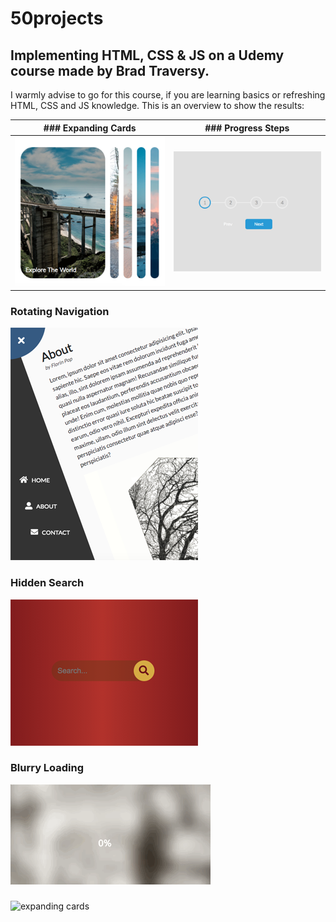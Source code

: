 # 50projects

## Implementing HTML, CSS &amp; JS on a Udemy course made by Brad Traversy.

I warmly advise to go for this course, if you are learning basics or refreshing HTML, CSS and JS knowledge.
This is an overview to show the results:

| ### Expanding Cards | ### Progress Steps|
| --- | --- |
| [![expanding cards](images/01.png)](https://krisbaranski.github.io/50projects/course/01.expanding_cards/index.html) | ![progress steps](images/02.png)|





### Rotating Navigation

![rotating navigation](images/03.png)

### Hidden Search

![hidden search](images/04.png)

### Blurry Loading

![blurry loading](images/05.gif)

###

![expanding cards](images/06.png)
